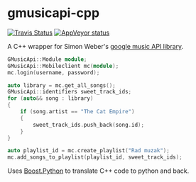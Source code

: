 # gmusicapi-cpp
[![Travis Status](https://travis-ci.org/dvirtz/gmusicapi-cpp.png?branch=master)](https://travis-ci.org/dvirtz/gmusicapi-cpp)
[![AppVeyor status](https://ci.appveyor.com/api/projects/status/5lxyvxxk9d9hc0um?svg=true
)](https://ci.appveyor.com/project/dvirtz/gmusicapi-cpp)

A C++ wrapper for Simon Weber's [google music API library](https://github.com/simon-weber/gmusicapi).

```c++
GMusicApi::Module module;
GMusicApi::Mobileclient mc(module);
mc.login(username, password);

auto library = mc.get_all_songs();
GMusicApi::identifiers sweet_track_ids;
for (auto&& song : library)
{
	if (song.artist == "The Cat Empire")
	{
		sweet_track_ids.push_back(song.id);
	}
}

auto playlist_id = mc.create_playlist("Rad muzak");
mc.add_songs_to_playlist(playlist_id, sweet_track_ids);
```

Uses [Boost.Python](http://www.boost.org/doc/libs/1_60_0/libs/python/doc/html/index.html) to translate C++ code to python and back.
